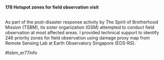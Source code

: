 **178 Hotspot zones for field observation visit**

<br>As part of the post-disaster response activity by The Spirit of Brotherhood Mission (TSBM), its sister organization (GSM) attempted to conduct field observation at most affected areas. I provided technical support to identify 246 priority zones for field observation using damage proxy map from Remote Sensing Lab at Earth Observatory Singapore (EOS-RS). 

#tsbm_er77info
